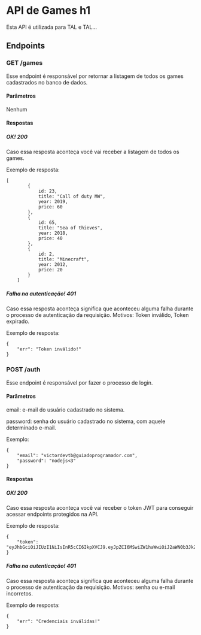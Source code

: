 # API de Games h1
Esta API é utilizada para TAL e TAL...
## Endpoints
### GET /games
Esse endpoint é responsável por retornar a listagem de todos os games cadastrados no banco de dados.
#### Parâmetros
Nenhum
#### Respostas
##### OK! 200
Caso essa resposta aconteça você vai receber a listagem de todos os games.

Exemplo de resposta:
```
[
        {
            id: 23,
            title: "Call of duty MW",
            year: 2019,
            price: 60
        },
        {
            id: 65,
            title: "Sea of thieves",
            year: 2018,
            price: 40
        },
        {
            id: 2,
            title: "Minecraft",
            year: 2012,
            price: 20
        }
    ]
```
##### Falha na autenticação! 401
Caso essa resposta aconteça significa que aconteceu alguma falha durante o processo de autenticação da requisição. Motivos: Token inválido, Token expirado.

Exemplo de resposta:
```
{
    "err": "Token inválido!"
}
```

### POST /auth
Esse endpoint é responsável por fazer o processo de login.
#### Parâmetros
email: e-mail do usuário cadastrado no sistema.

password: senha do usuário cadastrado no sistema, com aquele determinado e-mail.

Exemplo:
```
{
    "email": "victordevtb@guiadoprogramador.com",
    "password": "nodejs<3"
}
```
#### Respostas
##### OK! 200
Caso essa resposta aconteça você vai receber o token JWT para conseguir acessar endpoints protegidos na API.

Exemplo de resposta:
```
{
    "token": "eyJhbGciOiJIUzI1NiIsInR5cCI6IkpXVCJ9.eyJpZCI6MSwiZW1haWwiOiJ2aWN0b3JkZXZ0YkBndWlhZG9wcm9ncmFtYWRvci5jb20iLCJpYXQiOjE3MDE4MjM0ODksImV4cCI6MTcwMTk5NjI4OX0.5Z3pYs3DWX_fRWPvNURwd72BqWuVC4u73thC3rE_U_k"
}
```
##### Falha na autenticação! 401
Caso essa resposta aconteça significa que aconteceu alguma falha durante o processo de autenticação da requisição. Motivos: senha ou e-mail incorretos.

Exemplo de resposta:
```
{
    "err": "Credenciais inválidas!"
}
```
